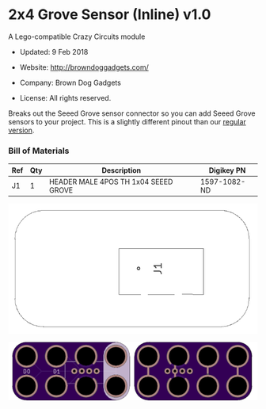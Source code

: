 <!--- start title --->
# 2x4 Grove Sensor (Inline) v1.0
A Lego-compatible Crazy Circuits module

- Updated: 9 Feb 2018

- Website: http://browndoggadgets.com/
- Company: Brown Dog Gadgets
- License: All rights reserved.
<!--- end title --->

Breaks out the Seeed Grove sensor connector so you can add Seeed Grove sensors to your project. This is a slightly different pinout than our [regular version](../2x4-Grove-Sensor/).

<!--- bom start --->
### Bill of Materials

|Ref|Qty|Description|Digikey PN|
|---|---|-----------|------|
|J1|1|HEADER MALE 4POS TH 1x04 SEEED GROVE|1597-1082-ND|


<!--- bom end --->
![Assembly Diagram](assembly.png)

![Gerber Preview](preview.png)

